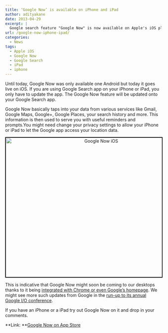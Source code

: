 ```yaml
---
title: ‘Google Now’ is available on iPhone and iPad
author: adityakane
date: 2013-04-29
excerpt: |
  Google search feature "Google Now" is now available on Apple's iOS platform. Google Now can be used on both iPhone and iPad devices.
url: /google-now-iphone-ipad/
categories:
  - News
tags:
  - Apple iOS
  - Google Now
  - Google Search
  - iPad
  - iphone
---
```

Until today, Google Now was only available one Android but today it goes live on iOS. If you are using Google Search app on your iPhone or iPad, you only have to update the app. The Google Now feature will be updated onto your Google Search app.

Google Now basically taps into your data from various services like Gmail, Google Maps, Google+, Google Places, your search history and more. This information is then used to serve you with useful reminders and prompts.You might need change your privacy settings to allow your iPhone or iPad to let the Google app access your location data.

<p style="text-align: center;">
  <a href="http://cdn.devilsworkshop.org/files/2013/04/Google-Now-iOS.jpg"><img class="aligncenter size-medium wp-image-73640" style="border: 2px solid black;" alt="Google Now iOS" src="http://cdn.devilsworkshop.org/files/2013/04/Google-Now-iOS-600x450.jpg" width="600" height="450" /></a>
</p>

This is indicative that Google Now might soon be coming to our desktops thanks to it being [integrated with Chrome or even Google&#8217;s homepage][1]. We might see more such updates from Google in the [run-up to its annual Google I/O conference][2].

If you have an iPhone or a iPad try out Google Now on it and drop in your comments.

**Link: **<a href="https://itunes.apple.com/app/google-search/id284815942?mt=8" onclick="_gaq.push(['_trackEvent', 'outbound-article', 'https://itunes.apple.com/app/google-search/id284815942?mt=8', 'Google Now on App Store']);" >Google Now on App Store</a>

 [1]: http://devilsworkshop.org/news/google-now-homepage-web/73443/ "'Google Now' to be launched on Google's homepage"
 [2]: http://devilsworkshop.org/analysis/5-announcements-expect-google-io-2013/73600/ "5 Announcements expected at Google I/O 2013"
